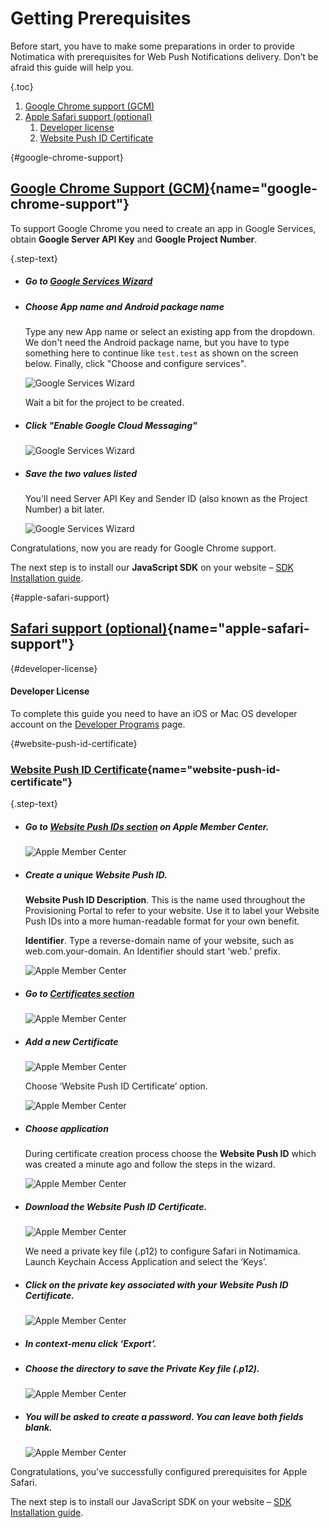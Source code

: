# Getting Prerequisites

Before start, you have to make some preparations in order to provide Notimatica with prerequisites for Web Push Notifications delivery. Don’t be afraid this guide will help you.

{.toc}
1. [Google Chrome support (GCM)](#google-chrome-support)
1. [Apple Safari support (optional)](#apple-safari-support)
    1. [Developer license](#developer-license)
    1. [Website Push ID Certificate](#website-push-id-certificate)

{#google-chrome-support}
## [Google Chrome Support (GCM)](#google-chrome-support){name="google-chrome-support"}

To support Google Chrome you need to create an app in Google Services, obtain **Google Server API Key** and **Google Project Number**.

{.step-text}
* ##### Go to [Google Services Wizard](https://developers.google.com/mobile/add?platform=android&cntapi=gcm)

* ##### Choose App name and Android package name

  Type any new App name or select an existing app from the dropdown. We don't need the Android package name, but you have to type something here to continue like `test.test` as shown on the screen below. Finally, click "Choose and configure services".

  ![Google Services Wizard](docs/static/google1.png "Google Services Wizard - Step 1")

  Wait a bit for the project to be created.

* ##### Click "Enable Google Cloud Messaging"

  ![Google Services Wizard](docs/static/google2.png "Google Services Wizard - Step 2")

* ##### Save the two values listed

  You'll need Server API Key and Sender ID (also known as the Project Number) a bit later.

  ![Google Services Wizard](docs/static/google3.png "Google Services Wizard - Step 3")

Congratulations, now you are ready for Google Chrome support.

The next step is to install our **JavaScript SDK** on your website – [SDK Installation guide](/docs/installation).

{#apple-safari-support}
## [Safari support (optional)](#apple-safari-support){name="apple-safari-support"}

{#developer-license}

<div class="callout callout-warning" role="alert">

#### Developer License

To complete this guide you need to have an iOS or Mac OS developer account on the [Developer Programs](https://developer.apple.com/programs/) page. 

</div>


{#website-push-id-certificate}
### [Website Рush ID Сertificate](#website-push-id-certificate){name="website-push-id-certificate"}

{.step-text}
* ##### Go to [Website Push IDs section](https://developer.apple.com/account/ios/identifier/websitePushId/landing) on Apple Member Center.

  ![Apple Member Center](docs/static/apple2.png "Apple Member Center - Step 1")

* ##### Create a unique Website Push ID.

  **Website Push ID Description**. This is the name used throughout the Provisioning Portal to refer to your website. Use it to label your Website Push IDs into a more human-readable format for your own benefit.

  **Identifier**. Type a reverse-domain name of your website, such as web.com.your-domain. An Identifier should start ‘web.’ prefix.

  ![Apple Member Center](docs/static/apple3.png "Apple Member Center - Step 2")

* ##### Go to [Certificates section](https://developer.apple.com/account/ios/certificate/)
  
  ![Apple Member Center](docs/static/apple4.png "Apple Member Center - Step 3")

* ##### Add a new Certificate

  ![Apple Member Center](docs/static/apple5.png "Apple Member Center - Step 4")

  Choose ‘Website Push ID Certificate’ option.

  ![Apple Member Center](docs/static/apple6.png "Apple Member Center - Step 5")

* ##### Choose application

  During certificate creation process choose the **Website Push ID** which was created a minute ago and follow the steps in the wizard.

  ![Apple Member Center](docs/static/apple7.png "Apple Member Center - Step 6")

* ##### Download the Website Рush ID Сertificate.

  ![Apple Member Center](docs/static/apple8.png "Apple Member Center - Step 7")

  We need a private key file (.p12) to configure Safari in Notimamica. Launch Keychain Access Application and select the ‘Keys’.

* ##### Click on the private key associated with your Website Push ID Certificate.

  ![Apple Member Center](docs/static/apple9.png "Apple Member Center - Step 8")

* ##### In context-menu click ‘Export’.

* ##### Choose the directory to save the Private Key file (.p12).

  ![Apple Member Center](docs/static/apple10.png "Apple Member Center - Step 9")

* ##### You will be asked to create a password. You can leave both fields blank.

  ![Apple Member Center](docs/static/apple11.png "Apple Member Center - Step 10")


Congratulations, you've successfully configured prerequisites for Apple Safari.

The next step is to install our JavaScript SDK on your website – [SDK Installation guide](/docs/installation).
